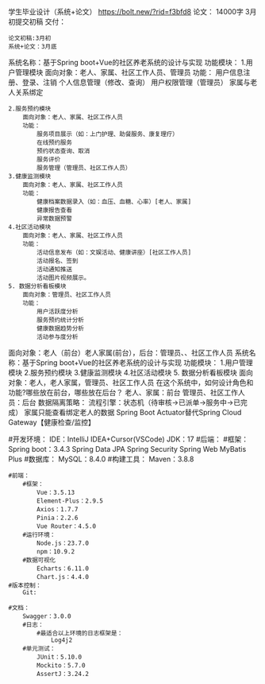学生毕业设计（系统+论文）
https://bolt.new/?rid=f3bfd8
论文：
    14000字
    3月初提交初稿
交付：

    论文初稿:3月初
    系统+论文：3月底
系统名称：基于Spring boot+Vue的社区养老系统的设计与实现
功能模块：
    1.用户管理模块
        面向对象：老人、家属、社区工作人员、管理员
        功能：
        用户信息注册、登录、注销
        个人信息管理（修改、查询）
        用户权限管理（管理员）
        家属与老人关系绑定

    2.服务预约模块
        面向对象：老人、家属、社区工作人员
        功能：
            服务项目展示（如：上门护理、助餐服务、康复理疗）
            在线预约服务
            预约状态查询、取消
            服务评价
            服务管理（管理员、社区工作人员）
    3.健康监测模块
        面向对象：老人、家属、社区工作人员
        功能：
            健康档案数据录入（如：血压、血糖、心率）[老人、家属]
            健康报告查看
            异常数据预警
    4.社区活动模块
        面向对象：老人、家属、社区工作人员
        功能：
            活动信息发布（如：文娱活动、健康讲座）[社区工作人员]
            活动报名、签到
            活动通知推送
            活动图片视频展示。
    5. 数据分析看板模块
        面向对象：管理员、社区工作人员
        功能：
            用户活跃度分析
            服务预约统计分析
            健康数据趋势分析
            活动参与度分析
面向对象：老人（前台）老人家属(前台），后台：管理员、、社区工作人员
系统名称：基于Spring boot+Vue的社区养老系统的设计与实现 
功能模块： 1.用户管理模块 2.服务预约模块 3.健康监测模块 4.社区活动模块 5. 数据分析看板模块 
面向对象：老人，老人家属，管理员、社区工作人员 
在这个系统中，如何设计角色和功能?哪些放在前台，哪些放在后台？
老人、家属：前台
管理员、社区工作人员：后台
数据隔离策略：
    流程引擎：状态机（待审核→已派单→服务中→已完成）
家属只能查看绑定老人的数据
Spring Boot Actuator替代Spring Cloud Gateway【健康检查/监控】

#开发环境：
    IDE：IntelliJ IDEA+Cursor(VSCode)
    JDK：17
    #后端：
        #框架：
            Spring boot：3.4.3
            Spring Data JPA
            Spring Security
            Spring Web
            MyBatis Plus
        #数据库：
            MySQL：8.4.0
        #构建工具：
            Maven：3.8.8
        
    #前端：
        #框架：
            Vue：3.5.13
            Element-Plus：2.9.5
            Axios：1.7.7
            Pinia：2.2.6
            Vue Router：4.5.0
        #运行环境：
            Node.js：23.7.0
            npm：10.9.2
        #数据可视化
            Echarts：6.11.0
            Chart.js：4.4.0
    #版本控制：
        Git:
    
    #文档：
        Swagger：3.0.0
        #日志：
            #最适合以上环境的日志框架是：
                Log4j2
        #单元测试：
            JUnit：5.10.0
            Mockito：5.7.0
            AssertJ：3.24.2
    


